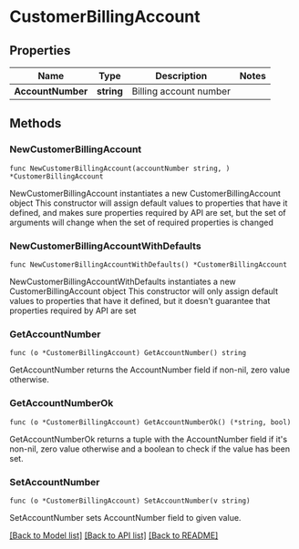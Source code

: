 # CustomerBillingAccount

## Properties

Name | Type | Description | Notes
------------ | ------------- | ------------- | -------------
**AccountNumber** | **string** | Billing account number  | 

## Methods

### NewCustomerBillingAccount

`func NewCustomerBillingAccount(accountNumber string, ) *CustomerBillingAccount`

NewCustomerBillingAccount instantiates a new CustomerBillingAccount object
This constructor will assign default values to properties that have it defined,
and makes sure properties required by API are set, but the set of arguments
will change when the set of required properties is changed

### NewCustomerBillingAccountWithDefaults

`func NewCustomerBillingAccountWithDefaults() *CustomerBillingAccount`

NewCustomerBillingAccountWithDefaults instantiates a new CustomerBillingAccount object
This constructor will only assign default values to properties that have it defined,
but it doesn't guarantee that properties required by API are set

### GetAccountNumber

`func (o *CustomerBillingAccount) GetAccountNumber() string`

GetAccountNumber returns the AccountNumber field if non-nil, zero value otherwise.

### GetAccountNumberOk

`func (o *CustomerBillingAccount) GetAccountNumberOk() (*string, bool)`

GetAccountNumberOk returns a tuple with the AccountNumber field if it's non-nil, zero value otherwise
and a boolean to check if the value has been set.

### SetAccountNumber

`func (o *CustomerBillingAccount) SetAccountNumber(v string)`

SetAccountNumber sets AccountNumber field to given value.



[[Back to Model list]](../README.md#documentation-for-models) [[Back to API list]](../README.md#documentation-for-api-endpoints) [[Back to README]](../README.md)


